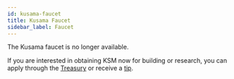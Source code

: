 ```yaml
---
id: kusama-faucet
title: Kusama Faucet
sidebar_label: Faucet
---
```


The Kusama faucet is no longer available.

If you are interested in obtaining KSM now for building or research, you can apply through the
[Treasury](mirror-learn-treasury#creating-a-treasury-proposal) or receive a [tip](mirror-learn-treasury#tipping).
